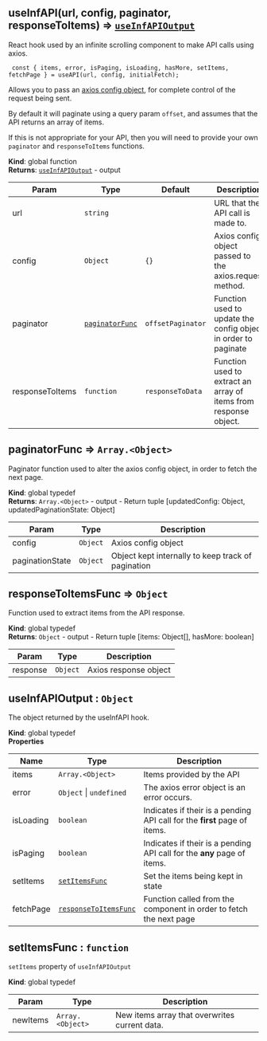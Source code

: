 <a name="useInfAPI"></a>

## useInfAPI(url, config, paginator, responseToItems) ⇒ [<code>useInfAPIOutput</code>](#useInfAPIOutput)
React hook used by an infinite scrolling component to make API calls using axios.

```
 const { items, error, isPaging, isLoading, hasMore, setItems, fetchPage } = useAPI(url, config, initialFetch);
 ```

Allows you to pass an [axios config object](https://github.com/axios/axios#request-config), for complete control of the request being sent.

By default it will paginate using a query param `offset`, and assumes that the API returns an array of items.

If this is not appropriate for your API, then you will need to provide your own `paginator` and `responseToItems` functions.

**Kind**: global function  
**Returns**: [<code>useInfAPIOutput</code>](#useInfAPIOutput) - output  

| Param | Type | Default | Description |
| --- | --- | --- | --- |
| url | <code>string</code> |  | URL that the API call is made to. |
| config | <code>Object</code> | <code>{}</code> | Axios config object passed to the axios.request method. |
| paginator | [<code>paginatorFunc</code>](#paginatorFunc) | <code>offsetPaginator</code> | Function used to update the config object in order to paginate |
| responseToItems | <code>function</code> | <code>responseToData</code> | Function used to extract an array of items from response object. |

<a name="paginatorFunc"></a>

## paginatorFunc ⇒ <code>Array.&lt;Object&gt;</code>
Paginator function used to alter the axios config object, in order to fetch the next page.

**Kind**: global typedef  
**Returns**: <code>Array.&lt;Object&gt;</code> - output  - Return tuple \[updatedConfig: Object, updatedPaginationState: Object\]  

| Param | Type | Description |
| --- | --- | --- |
| config | <code>Object</code> | Axios config object |
| paginationState | <code>Object</code> | Object kept internally to keep track of pagination |

<a name="responseToItemsFunc"></a>

## responseToItemsFunc ⇒ <code>Object</code>
Function used to extract items from the API response.

**Kind**: global typedef  
**Returns**: <code>Object</code> - output  - Return tuple \[items: Object[], hasMore: boolean\]  

| Param | Type | Description |
| --- | --- | --- |
| response | <code>Object</code> | Axios response object |

<a name="useInfAPIOutput"></a>

## useInfAPIOutput : <code>Object</code>
The object returned by the useInfAPI hook.

**Kind**: global typedef  
**Properties**

| Name | Type | Description |
| --- | --- | --- |
| items | <code>Array.&lt;Object&gt;</code> | Items provided by the API |
| error | <code>Object</code> \| <code>undefined</code> | The axios error object is an error occurs. |
| isLoading | <code>boolean</code> | Indicates if their is a pending API call for the **first** page of items. |
| isPaging | <code>boolean</code> | Indicates if their is a pending API call for the **any** page of items. |
| setItems | [<code>setItemsFunc</code>](#setItemsFunc) | Set the items being kept in state |
| fetchPage | [<code>responseToItemsFunc</code>](#responseToItemsFunc) | Function called from the component in order to fetch the next page |

<a name="setItemsFunc"></a>

## setItemsFunc : <code>function</code>
`setItems` property of `useInfAPIOutput`

**Kind**: global typedef  

| Param | Type | Description |
| --- | --- | --- |
| newItems | <code>Array.&lt;Object&gt;</code> | New items array that overwrites current data. |

